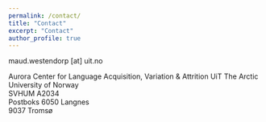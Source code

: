 ```yaml
---
permalink: /contact/
title: "Contact"
excerpt: "Contact"
author_profile: true
---
```


maud.westendorp [at] uit.no  
  
Aurora Center for Language Acquisition, Variation & Attrition 
UiT The Arctic University of Norway  
SVHUM A2034  
Postboks 6050 Langnes  
9037 Tromsø  
